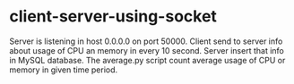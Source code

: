 # client-server-using-socket
Server is listening in host 0.0.0.0 on port 50000.
Client send to server info about usage of CPU an memory in every 10 second. 
Server insert that info in MySQL database.
The average.py script count average usage of CPU or memory in given time period.

